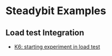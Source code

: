 # Steadybit Examples

## Load test Integration
 - [K6: starting experiment in load test](./loadtest/k6-start-experiment/)